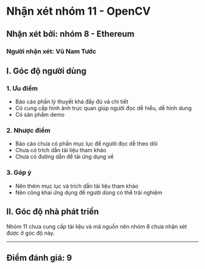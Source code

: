 # Nhận xét nhóm 11 - OpenCV
## Nhận xét bởi: nhóm 8 - Ethereum
### Người nhận xét: Vũ Nam Tước
## I. Góc độ người dùng
### 1. Ưu điểm
* Báo cáo phần lý thuyết khá đầy đủ và chi tiết
* Có cung cấp hình ảnh trực quan giúp người đọc dễ hiểu, dễ hình dung
* Có sản phẩm demo

### 2. Nhược điểm
* Báo cáo chưa có phần mục lục để người đọc dễ theo dõi
* Chưa có trích dẫn tài liệu tham khảo
* Chưa có đường dẫn để tải ứng dụng về

### 3. Góp ý
* Nên thêm mục lục và trích dẫn tài liệu tham khảo  
* Nên công khai ứng dụng để người dùng có thể trải nghiệm

## II. Góc độ nhà phát triển
Nhóm 11 chưa cung cấp tài liệu và mã nguồn nên nhóm 8 chưa nhận xét được ở góc độ này.

-----------------
## Điểm đánh giá: 9

